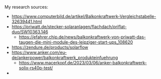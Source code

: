 My research sources:
- https://www.computerbild.de/artikel/Balkonkraftwerk-Vergleichstabelle-32639441.html
- https://priwatt.de/stecker-solaranlagen/flachdach/priflat-duo/SW10363.146
	- https://efahrer.chip.de/news/balkonkraftwerk-von-priwatt-das-taugen-die-mini-module-des-leipziger-start-ups_108620
- https://zendure.de/products/solarflow
- https://www.anker.com/eu-de/ankerpower/balkonkraftwerk_produkteinfuehrung
	- https://www.macerkopf.de/2023/03/06/anker-balkonkraftwerk-solix-rs40p-test/
- 